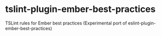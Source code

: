 # tslint-plugin-ember-best-practices
TSLint rules for Ember best practices (Experimental port of eslint-plugin-ember-best-practices)
